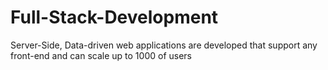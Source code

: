 # Full-Stack-Development
Server-Side, Data-driven web applications are developed that support any front-end and can scale up to 1000 of users
